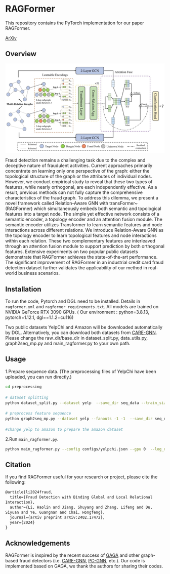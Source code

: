 # RAGFormer
This repository contains the PyTorch implementation for our paper RAGFormer. 

[ArXiv](https://arxiv.org/abs/2402.17472)



## Overview
<img src="method1_temp.jpg" alt="" align=center />

Fraud detection remains a challenging task due to the complex and deceptive nature of fraudulent activities. Current approaches primarily concentrate on learning only one perspective of the graph: either the topological structure of the graph or the attributes of individual nodes. However, we conduct empirical study to reveal that these two types of features, while nearly orthogonal, are each independently effective. As a result, previous methods can not fully capture the comprehensive characteristics of the fraud graph. To address this dilemma, we present a novel framework called Relation-Aware GNN with transFormer~(RAGFormer) which simultaneously embeds both semantic and topological features into a target node. The simple yet effective network consists of a semantic encoder, a topology encoder and an attention fusion module. The semantic encoder utilizes Transformer to learn semantic features and node interactions across different relations. We introduce Relation-Aware GNN as the topology encoder to learn topological features and node interactions within each relation. These two complementary features are interleaved through an attention fusion module to support prediction by both orthogonal features. Extensive experiments on two popular public datasets demonstrate that RAGFormer achieves the state-of-the-art performance. The significant improvement of RAGFormer in an industrial credit card fraud detection dataset further validates the applicability of our method in real-world business scenarios.

## Installation
To run the code, Pytorch and DGL need to be installed.  Details in `ragformer.yml` and `ragformer_requirements.txt`. All models are trained on  NVIDIA GeForce RTX 3090 GPUs. ( Our environment : python=3.8.13, pytorch=1.12.1, dgl==1.1.2+cu116)

Two public datasets YelpChi and Amazon will be downloaded automatically by DGL. Alternatively, you can download both datasets from [CARE-GNN](https://github.com/YingtongDou/CARE-GNN).
Please change the raw_dir/base_dir in dataset_split.py, data_utils.py, graph2seq_mp.py and main_ragformer.py to your own path.

## Usage

1.Prepare sequence data. (The preprocessing files of YelpChi have been uploaded, you can run directly.)

   ```bash
   cd preprocessing
   
   # dataset splitting
   python dataset_split.py --dataset yelp  --save_dir seq_data --train_size 0.4 --val_size 0.1
   
   # preprocess feature sequence 
   python graph2seq_mp.py --dataset yelp --fanouts -1 -1  --save_dir seq_data --train_size 0.4 --val_size 0.1 --n_workers 8 --add_self_loop --norm_feat
   
   #change yelp to amazon to prepare the amazon dataset
   ```
2.Run `main_ragformer.py`.

   ```bash
   python main_ragformer.py --config configs/yelpchi.json --gpu 0  --log_dir logs --early_stop 150
   ```

## Citation
If you find RAGFormer useful for your research or project, please cite the following:
```
@article{li2024fraud,
  title={Fraud Detection with Binding Global and Local Relational Interaction},
  author={Li, Haolin and Jiang, Shuyang and Zhang, Lifeng and Du, Siyuan and Ye, Guangnan and Chai, Hongfeng},
  journal={arXiv preprint arXiv:2402.17472},
  year={2024}
}
```
## Acknowledgements

RAGFormer is inspired by the recent success of [GAGA](https://github.com/Orion-wyc/GAGA) and other graph-based fraud detectors (i.e. [CARE-GNN](https://github.com/YingtongDou/CARE-GNN), [PC-GNN](https://github.com/PonderLY/PC-GNN), etc.). Our code is implemented based on GAGA, we thank the authors for sharing their codes.

